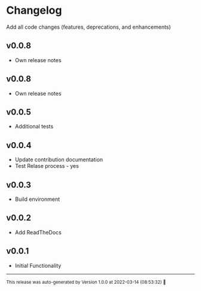 # Changelog

Add all code changes (features, deprecations, and enhancements)

## v0.0.8 
- Own release notes

## v0.0.8 
- Own release notes

## v0.0.5
- Additional tests

## v0.0.4
- Update contribution documentation
- Test Relase process - yes

## v0.0.3
- Build environment

## v0.0.2
- Add ReadTheDocs

## v0.0.1
- Initial Functionality
<hr/>

<small>This release was auto-generated by Version 1.0.0 at 2022-03-14 (08:53:32) :rocket:</small>